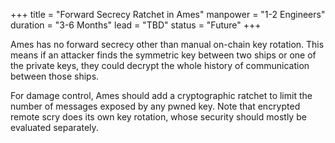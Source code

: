 +++
title = "Forward Secrecy Ratchet in Ames"
manpower = "1-2 Engineers"
duration = "3-6 Months"
lead = "TBD"
status = "Future"
+++

Ames has no forward secrecy other than manual on-chain key rotation.  This means if an attacker finds the symmetric key between two ships or one of the private keys, they could decrypt the whole history of communication between those ships.

For damage control, Ames should add a cryptographic ratchet to limit the number of messages exposed by any pwned key.  Note that encrypted remote scry does its own key rotation, whose security should mostly be evaluated separately.
